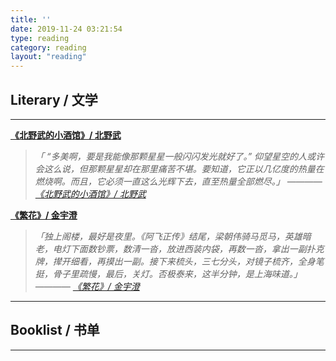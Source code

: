 ```yaml
---
title: ''
date: 2019-11-24 03:21:54
type: reading
category: reading
layout: "reading"
---
```




## Literary / 文学
---

**[《北野武的小酒馆》/ 北野武](https://book.douban.com/subject/27174130/)**

> *「 “多美啊，要是我能像那颗星星一般闪闪发光就好了。” 仰望星空的人或许会这么说，但那颗星星却在那里痛苦不堪。要知道，它正以几亿度的热量在燃烧啊。而且，它必须一直这么光辉下去，直至热量全部燃尽。」 ———— [《北野武的小酒馆》/ 北野武](https://book.douban.com/subject/27174130/)*

**[《繁花》/ 金宇澄](https://book.douban.com/subject/22714154/)**

> *「独上阁楼，最好是夜里。《阿飞正传》结尾，梁朝伟骑马觅马，英雄暗老，电灯下面数钞票，数清一沓，放进西装内袋，再数一沓，拿出一副扑克牌，撵开细看，再摸出一副。接下来梳头，三七分头，对镜子梳齐，全身笔挺，骨子里疏慢，最后，关灯。否极泰来，这半分钟，是上海味道。」 ———— [《繁花》/ 金宇澄](https://book.douban.com/subject/22714154/)*

---


## Booklist / 书单
---

